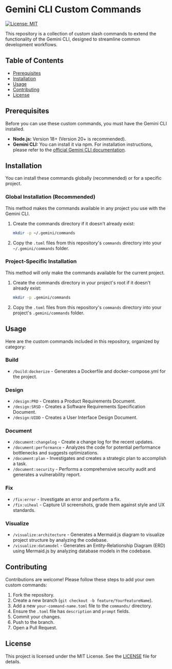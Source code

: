 # Gemini CLI Custom Commands

[![License: MIT](https://img.shields.io/badge/License-MIT-yellow.svg)](https://opensource.org/licenses/MIT)

This repository is a collection of custom slash commands to extend the functionality of the Gemini CLI, designed to streamline common development workflows.

## Table of Contents

- [Prerequisites](#prerequisites)
- [Installation](#installation)
- [Usage](#usage)
- [Contributing](#contributing)
- [License](#license)

## Prerequisites

Before you can use these custom commands, you must have the Gemini CLI installed.

- **Node.js:** Version 18+ (Version 20+ is recommended).
- **Gemini CLI:** You can install it via npm. For installation instructions, please refer to the [official Gemini CLI documentation](https://github.com/google/gemini-cli).

## Installation

You can install these commands globally (recommended) or for a specific project.

### Global Installation (Recommended)

This method makes the commands available in any project you use with the Gemini CLI.

1. Create the commands directory if it doesn't already exist:

    ```bash
    mkdir -p ~/.gemini/commands
    ```

2. Copy the `.toml` files from this repository's `commands` directory into your `~/.gemini/commands` folder.

### Project-Specific Installation

This method will only make the commands available for the current project.

1. Create the commands directory in your project's root if it doesn't already exist:

    ```bash
    mkdir -p .gemini/commands
    ```

2. Copy the `.toml` files from this repository's `commands` directory into your project's `.gemini/commands` folder.

## Usage

Here are the custom commands included in this repository, organized by category:

### Build

- `/build:dockerize` - Generates a Dockerfile and docker-compose.yml for the project.

### Design

- `/design:PRD` - Creates a Product Requirements Document.
- `/design:SRSD` - Creates a Software Requirements Specification Document.
- `/design:UIDD` - Creates a User Interface Design Document.

### Document

- `/document:changelog` - Create a change log for the recent updates.
- `/document:performance` - Analyzes the code for potential performance bottlenecks and suggests optimizations.
- `/document:plan` - Investigates and creates a strategic plan to accomplish a task.
- `/document:security` - Performs a comprehensive security audit and generates a vulnerability report.

### Fix

- `/fix:error` - Investigate an error and perform a fix.
- `/fix:uiheal` - Capture UI screenshots, grade them against style and UX standards.

### Visualize

- `/visualize:architecture` - Generates a Mermaid.js diagram to visualize project structure by analyzing the codebase.
- `/visualize:datamodel` - Generates an Entity-Relationship Diagram (ERD) using Mermaid.js by analyzing database models in the codebase.

## Contributing

Contributions are welcome! Please follow these steps to add your own custom commands:

1. Fork the repository.
2. Create a new branch (`git checkout -b feature/YourFeatureName`).
3. Add a new `your-command-name.toml` file to the `commands/` directory.
4. Ensure the `.toml` file has `description` and `prompt` fields.
5. Commit your changes.
6. Push to the branch.
7. Open a Pull Request.

## License

This project is licensed under the MIT License. See the [LICENSE](LICENSE) file for details.
